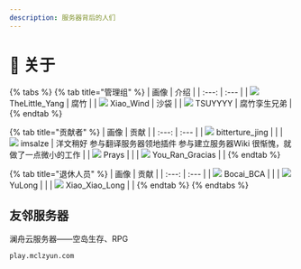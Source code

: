 ```yaml
---
description: 服务器背后的人们
---
```


# 🧻 关于

{% tabs %}
{% tab title="管理组" %}
| 画像 | 介绍 |
| :---: | :--- |
| ![](https://kehuduan2019.oss-cn-shanghai.aliyuncs.com/faces/TSUYYYY.png)  TheLittle\_Yang | 腐竹 |
| ![](https://kehuduan2019.oss-cn-shanghai.aliyuncs.com/faces/Xiao_Wind.png)  Xiao\_Wind | 沙袋 |
| ![](https://kehuduan2019.oss-cn-shanghai.aliyuncs.com/faces/TSUYYYY.png)  TSUYYYY | 腐竹孪生兄弟 |
{% endtab %}

{% tab title="贡献者" %}
| 画像 | 贡献 |
| :---: | :--- |
| ![](https://kehuduan2019.oss-cn-shanghai.aliyuncs.com/faces/bittertrue_jing.png)  bitterture\_jing |  |
| ![](https://kehuduan2019.oss-cn-shanghai.aliyuncs.com/faces/imsalze.png)  imsalze | 洋文稍好 参与翻译服务器领地插件 参与建立服务器Wiki 很惭愧，就做了一点微小的工作 |
| ![](https://kehuduan2019.oss-cn-shanghai.aliyuncs.com/faces/Prays.png)  Prays |  |
| ![](https://kehuduan2019.oss-cn-shanghai.aliyuncs.com/faces/You_Ran_Gracias.png) You\_Ran\_Gracias |  |
{% endtab %}

{% tab title="退休人员" %}
| 画像 | 贡献 |
| :---: | :--- |
| ![](https://kehuduan2019.oss-cn-shanghai.aliyuncs.com/faces/Bocai_BCA.png) Bocai\_BCA |  |
| ![](https://kehuduan2019.oss-cn-shanghai.aliyuncs.com/faces/YuLong.png) YuLong |  |
| ![](https://kehuduan2019.oss-cn-shanghai.aliyuncs.com/faces/Xiao_Xiao_Long.png) Xiao\_Xiao\_Long |  |
{% endtab %}
{% endtabs %}

## 友邻服务器

澜舟云服务器——空岛生存、RPG

```text
play.mclzyun.com
```

